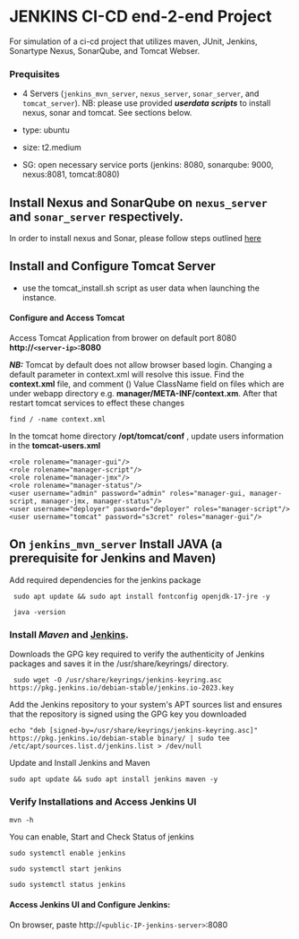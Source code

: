 # JENKINS CI-CD end-2-end Project
For simulation of a ci-cd project that utilizes maven, JUnit, Jenkins, Sonartype Nexus, SonarQube, and Tomcat Webser. 



### Prequisites 
- 4 Servers (`jenkins_mvn_server`, `nexus_server`, `sonar_server`, and `tomcat_server`). 
NB: please use provided ***userdata scripts*** to install nexus, sonar and tomcat. See sections below. 

- type: ubuntu 
- size: t2.medium 
- SG: open necessary service ports (jenkins: 8080, sonarqube: 9000, nexus:8081, tomcat:8080)



## Install Nexus and SonarQube on `nexus_server` and `sonar_server` respectively. 
In order to install nexus and Sonar, please follow steps outlined [here](https://github.com/mecbob/maven-nexus-sonarQube-demo)
    



## Install and Configure Tomcat Server 

- use the tomcat_install.sh script as user data when launching the instance. 

#### Configure and Access Tomcat 

Access Tomcat Application from brower on default port 8080  **http://`<server-ip>`:8080**

***NB:*** 
Tomcat by default does not allow browser based login. Changing a default parameter in context.xml will resolve this issue. 
Find the **context.xml** file, and comment () Value ClassName field on files which are under webapp directory e.g. **manager/META-INF/context.xm**. 
After that restart tomcat services to effect these changes

    find / -name context.xml



In the tomcat home directory **/opt/tomcat/conf** , update users information in the **tomcat-users.xml**

    <role rolename="manager-gui"/>
	<role rolename="manager-script"/>
	<role rolename="manager-jmx"/>
	<role rolename="manager-status"/>
	<user username="admin" password="admin" roles="manager-gui, manager-script, manager-jmx, manager-status"/>
	<user username="deployer" password="deployer" roles="manager-script"/>
	<user username="tomcat" password="s3cret" roles="manager-gui"/>



## On `jenkins_mvn_server` Install JAVA (a prerequisite for Jenkins and Maven)
Add required dependencies for the jenkins package

     sudo apt update && sudo apt install fontconfig openjdk-17-jre -y

     java -version 

### Install ***Maven*** and  [Jenkins](https://www.jenkins.io/doc/book/installing/linux/#debianubuntu). 

Downloads the GPG key required to verify the authenticity of Jenkins packages and saves it in the /usr/share/keyrings/ directory.

     sudo wget -O /usr/share/keyrings/jenkins-keyring.asc https://pkg.jenkins.io/debian-stable/jenkins.io-2023.key

Add the Jenkins repository to your system's APT sources list and ensures that the repository is signed using the GPG key you downloaded

    echo "deb [signed-by=/usr/share/keyrings/jenkins-keyring.asc]"  https://pkg.jenkins.io/debian-stable binary/ | sudo tee /etc/apt/sources.list.d/jenkins.list > /dev/null


Update and Install Jenkins and Maven

    sudo apt update && sudo apt install jenkins maven -y


### Verify Installations and  Access Jenkins UI

    mvn -h 

You can enable, Start and Check Status of jenkins 

    sudo systemctl enable jenkins

    sudo systemctl start jenkins

    sudo systemctl status jenkins

#### Access Jenkins UI and Configure Jenkins:
On browser, paste http://`<public-IP-jenkins-server>`:8080


